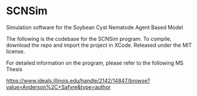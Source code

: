 # SCNSim
Simulation software for the Soybean Cyst Nematode Agent Based Model

The following is the codebase for the SCNSim program. To compile, download the repo and import the project in XCode. 
Released under the MIT license. 

For detailed information on the program, please refer to the following MS Thesis

https://www.ideals.illinois.edu/handle/2142/14847/browse?value=Anderson%2C+Safyre&type=author
